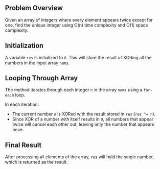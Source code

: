 ## Problem Overview
Given an array of integers where every element appears twice except for one, find the unique integer using O(n) time complexity and O(1) space complexity.

## Initialization
A variable `res` is initialized to `0`. This will store the result of XORing all the numbers in the input array `nums`.

## Looping Through Array
The method iterates through each integer `n` in the array `nums` using a `for-each` loop.

In each iteration:
- The current number `n` is XORed with the result stored in `res` (`res ^= n`).
- Since XOR of a number with itself results in `0`, all numbers that appear twice will cancel each other out, leaving only the number that appears once.

## Final Result
After processing all elements of the array, `res` will hold the single number, which is returned as the result.

